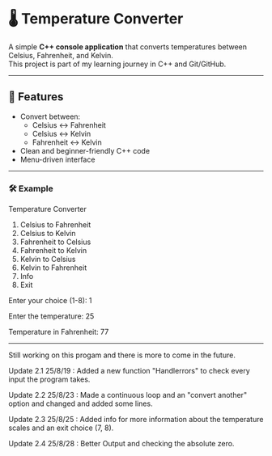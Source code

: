 # 🌡️ Temperature Converter

A simple **C++ console application** that converts temperatures between Celsius, Fahrenheit, and Kelvin.  
This project is part of my learning journey in C++ and Git/GitHub.

---

## 🚀 Features
- Convert between:
  - Celsius ↔ Fahrenheit
  - Celsius ↔ Kelvin
  - Fahrenheit ↔ Kelvin
- Clean and beginner-friendly C++ code
- Menu-driven interface

---

### 🛠️ Example
Temperature Converter
1. Celsius to Fahrenheit
2. Celsius to Kelvin
3. Fahrenheit to Celsius
4. Fahrenheit to Kelvin
5. Kelvin to Celsius
6. Kelvin to Fahrenheit
7. Info
8. Exit

Enter your choice (1-8): 1

Enter the temperature: 25

Temperature in Fahrenheit: 77

---

Still working on this progam and there is more to come in the future.

Update 2.1 25/8/19 : Added a new function "Handlerrors" to check every input the program takes.

Update 2.2 25/8/23 : Made a continuous loop and an "convert another" option and changed and added some lines.

Update 2.3 25/8/25 : Added info for more information about the temperature scales and an exit choice (7, 8).

Update 2.4 25/8/28 : Better Output and checking the absolute zero.
